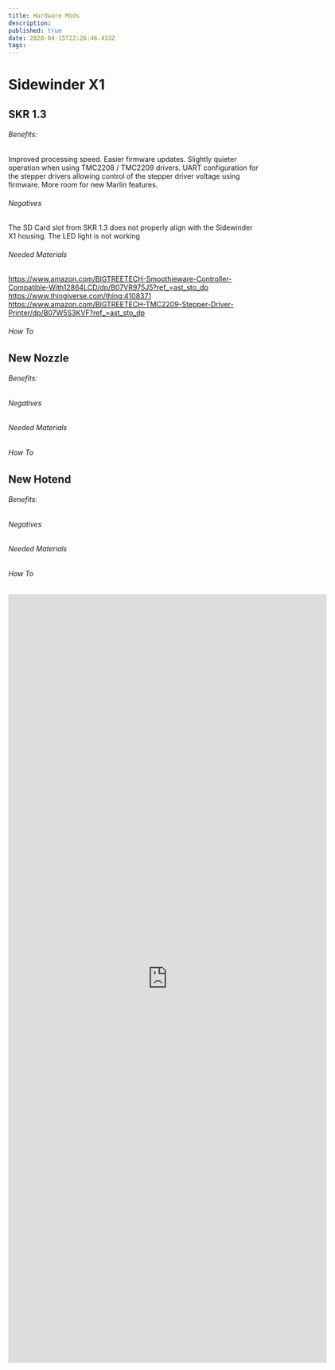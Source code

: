 ```yaml
---
title: Hardware Mods
description: 
published: true
date: 2020-04-15T22:26:46.433Z
tags: 
---
```


# Sidewinder X1
## SKR 1.3 
###### Benefits:
Improved processing speed.
Easier firmware updates.
Slightly quieter operation when using TMC2208 / TMC2209 drivers.
UART configuration for the stepper drivers allowing control of the stepper driver voltage using firmware.
More room for new Marlin features.

###### Negatives
The SD Card slot from SKR 1.3 does not properly align with the Sidewinder X1 housing.
The LED light is not working

###### Needed Materials
https://www.amazon.com/BIGTREETECH-Smoothieware-Controller-Compatible-With12864LCD/dp/B07VR975J5?ref_=ast_sto_dp
https://www.thingiverse.com/thing:4108371
https://www.amazon.com/BIGTREETECH-TMC2209-Stepper-Driver-Printer/dp/B07W5S3KVF?ref_=ast_sto_dp
###### How To

## New Nozzle
###### Benefits:


###### Negatives


###### Needed Materials


###### How To

## New Hotend 
###### Benefits:


###### Negatives


###### Needed Materials


###### How To


<iframe src="https://docs.google.com/forms/d/e/1FAIpQLSfhuYyovlkXYWDlIWcRKXYWYdJTeDhZUnD5dcrkPApV1sFqRA/viewform?embedded=true" width="640" height="1541" frameborder="0" marginheight="0" marginwidth="0">Loading…</iframe>